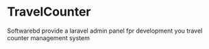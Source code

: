 # TravelCounter
Softwarebd provide a laravel admin panel fpr development you travel counter management system
